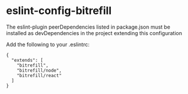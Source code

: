 # eslint-config-bitrefill

The eslint-plugin peerDependencies listed in package.json must be installed as devDependencies in the project extending this configuration

Add the following to your .eslintrc:
```
{
  "extends": [
    "bitrefill",
    "bitrefill/node",
    "bitrefill/react"
  ]
}
```

